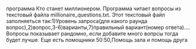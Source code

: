 программа Кто станет миллионером. Программа читает вопросы из текстовый файла millionaire_questions.txt.
Этот текстовый файл заполняеться так:1)Уровень запроса(для какого раунда вопрос),2)вопрос,3-6)варианты,7)правильный вариант(номер ответа)....
Вопросы показывает рандомно, если добавите много вопрсы тогда будет лучше.
Еще есть помощники 50:50,Помощь зала и помощь друга
